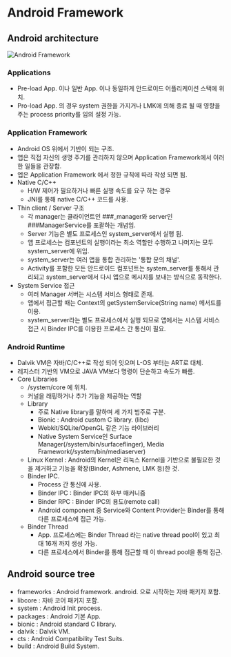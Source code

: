 # Android Framework
## Android architecture
![Android Framework](http://3.bp.blogspot.com/_wK8UgW3iEtU/TGPkS44q8LI/AAAAAAAADgc/x6EBEn2sl3c/s1600/Android+Architecture+-+1.png)
### Applications
* Pre-load App. 이나 일반 App. 이나 동일하게 안드로이드 어플리케이션 스택에 위치.
* Pro-load App. 의 경우 system 권한을 가지거나 LMK에 의해 종료 될 때 영향을 주는 process priority를 임의 설정 가능.
### Application Framework
* Android OS 위에서 기반이 되는 구조.
* 앱은 직접 자신의 생명 주기를 관리하지 않으며 Application Framework에서 이러한 일들을 관장함.
* 엡은 Application Framework 에서 정한 규칙에 따라 작성 되면 됨.
* Native C/C++
  * H/W 제어가 필요하거나 빠른 실행 속도를 요구 하는 경우
  * JNI를 통해 native C/C++ 코드를 사용.
* Thin client / Server 구조
  * 각 manager는 클라이언트인 ###_manager와 server인 ###ManagerService를 포괄하는 개념임.
  * Server 기능은 별도 프로세스인 system_server에서 실행 됨.
  * 앱 프로세스는 컴포넌트의 실행이라는 최소 역할만 수행하고 나머지는 모두 system_server에 위임.
  * system_server는 여러 앱을 통합 관리하는 '통합 문의 채널'.
  * Activity를 포함한 모든 안드로이드 컴포넌트는 system_server를 통해서 관리되고 system_server에서 다시 앱으로 메시지를 보내는 방식으로 동작한다.
* System Service 접근
  * 여러 Manager 서버는 시스템 서비스 형태로 존재.
  * 앱에서 접근할 때는 Context의 getSystemService(String name) 메서드를 이용.
  * system_server라는 별도 프로세스에서 실행 되므로 앱에서는 시스템 서비스 접근 시 Binder IPC를 이용한 프로세스 간 통신이 필요.
### Android Runtime
* Dalvik VM은 자바/C/C++로 작성 되어 잇으며 L-OS 부터는 ART로 대체.
* 레지스터 기반의 VM으로 JAVA VM보다 명령이 단순하고 속도가 빠름.
* Core Libraries
  * /system/core 에 위치.
  * 커널을 래핑하거나 추가 기능을 제공하는 역할
  * Library
    * 주로 Native library를 말하며 세 가지 범주로 구분.
    * Bionic : Android custom C library. (libc)
    * Webkit/SQLite/OpenGL 같은 기능 라이브러리
    * Native System Service인 Surface Manager(/system/bin/surfaceflinger), Media Framework(/system/bin/mediaserver)
  * Linux Kernel : Android의 Kernel은 리눅스 Kernel을 기반으로 불필요한 것을 제거하고 기능을 확장(Binder, Ashmene, LMK 등)한 것.
  * Binder IPC.
    * Process 간 통신에 사용.
    * Binder IPC : Binder IPC의 하부 매커니즘
    * Binder RPC : Binder IPC의 용도(remote call)
    * Android component 중 Service와 Content Provider는 Binder를 통해 다른 프로세스에 접근 가능.
  * Binder Thread
    * App. 프로세스에는 Binder Thread 라는 native thread pool이 있고 최대 16개 까지 생성 가능.
    * 다른 프로세스에서 Binder를 통해 접근할 때 이 thread pool을 통해 접근.
## Android source tree
* frameworks : Android framework. android. 으로 시작하는 자바 패키지 포함.
* libcore : 자바 코어 패키지 포함.
* system : Android Init process.
* packages : Android 기본 App.
* bionic : Android standard C library.
* dalvik : Dalvik VM.
* cts : Android Compatibility Test Suits.
* build : Android Build System.
